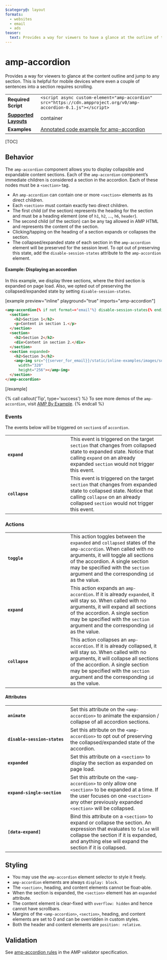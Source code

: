 ```yaml
---
$category@: layout
formats:
  - websites
  - email
  - ads
teaser:
  text: Provides a way for viewers to have a glance at the outline of the content and jump to a section of their choice at will.
---
```

<!---
Copyright 2016 The AMP HTML Authors. All Rights Reserved.

Licensed under the Apache License, Version 2.0 (the "License");
you may not use this file except in compliance with the License.
You may obtain a copy of the License at

      http://www.apache.org/licenses/LICENSE-2.0

Unless required by applicable law or agreed to in writing, software
distributed under the License is distributed on an "AS-IS" BASIS,
WITHOUT WARRANTIES OR CONDITIONS OF ANY KIND, either express or implied.
See the License for the specific language governing permissions and
limitations under the License.
-->

# amp-accordion
Provides a way for viewers to glance at the content outline and jump to any section. This is helpful for mobile devices where even a couple of sentences into a section requires scrolling.

<table>
  <tr>
    <td class="col-fourty"><strong>Required Script</strong></td>
    <td><code>&lt;script async custom-element="amp-accordion" src="https://cdn.ampproject.org/v0/amp-accordion-0.1.js">&lt;/script></code></td>
  </tr>
  <tr>
    <td class="col-fourty"><strong><a href="https://amp.dev/documentation/guides-and-tutorials/develop/style_and_layout/control_layout">Supported Layouts</a></strong></td>
    <td>container</td>
  </tr>
  <tr>
    <td class="col-fourty"><strong>Examples</strong></td>
    <td><a href="https://amp.dev/documentation/examples/components/amp-accordion/">Annotated code example for amp-accordion</a></td>
  </tr>
</table>

[TOC]

## Behavior

The `amp-accordion` component allows you to display collapsible and expandable content sections. Each of the `amp-accordion` component’s immediate children is considered a section in the accordion. Each of these nodes must be a `<section>` tag.

- An `amp-accordion` can contain one or more `<section>` elements as its direct children.
- Each `<section>` must contain exactly two direct children.
- The first child (of the section) represents the heading for the section and must be a heading element (one of `h1`, `h2`, ..., `h6`, `header`).
- The second child (of the section) can be any tag allowed in AMP HTML and represents the content of the section.
- Clicking/tapping on the heading of a section expands or collapses the section.
- The collapsed/expanded state of each section in the `amp-accordion` element will be preserved for the session level. To opt out of preserving this state, add the `disable-session-states` attribute to the `amp-accordion` element.

#### Example: Displaying an accordion

In this example, we display three sections, where the third section is expanded on page load.  Also, we opted out of preserving the collapsed/expanded state by setting `disable-session-states`.

[example preview="inline" playground="true" imports="amp-accordion"]
```html
<amp-accordion{% if not format=='email'%} disable-session-states{% endif %}>
  <section>
    <h2>Section 1</h2>
    <p>Content in section 1.</p>
  </section>
  <section>
    <h2>Section 2</h2>
    <div>Content in section 2.</div>
  </section>
  <section expanded>
    <h2>Section 3</h2>
    <amp-img src="{{server_for_email}}/static/inline-examples/images/squirrel.jpg"
      width="320"
      height="256"></amp-img>
  </section>
</amp-accordion>
```
[/example]

{% call callout('Tip', type='success') %}
To see more demos of the `amp-accordion`, visit [AMP By Example](https://amp.dev/documentation/examples/components/amp-accordion/).
{% endcall %}

### Events
The events below will be triggered on `section`s of `accordion`.

<table>
  <tr>
    <td width="40%"><strong><code>expand</code></strong></td>
    <td>This event is triggered on the target <code>section</code> that changes from collapsed state to expanded state. Notice that calling <code>expand</code> on an already expanded <code>section</code> would not trigger this event.</td>
  </tr>
  <tr>
    <td width="40%"><strong><strong><code>collapse</code></strong></td>
    <td>This event is triggered on the target <code>section</code> that changes from expanded state to collapsed state. Notice that calling <code>collapse</code> on an already collapsed <code>section</code> would not trigger this event.</td>
  </tr>
</table>

### Actions
<table>
  <tr>
    <td width="40%"><strong><code>toggle</code></strong></td>
    <td>This action toggles between the <code>expanded</code> and <code>collapsed</code> states of the <code>amp-accordion</code>. When called with no arguments, it will toggle all sections of the accordion. A single section may be specified with the <code>section</code> argument and the corresponding <code>id</code> as the value.</td>
  </tr>
  <tr>
    <td width="40%"><strong><code>expand</code></strong></td>
    <td>This action expands an <code>amp-accordion</code>. If it is already <code>expanded</code>, it will stay so. When called with no arguments, it will expand all sections of the accordion. A single section may be specified with the <code>section</code> argument and the corresponding <code>id</code> as the value.</td>
  </tr>
  <tr>
    <td width="40%"><strong><code>collapse</code></strong></td>
    <td>This action collapses an <code>amp-accordion</code>. If it is already collapsed, it will stay so. When called with no arguments, it will collapse all sections of the accordion. A single section may be specified with the <code>section</code> argument and the corresponding <code>id</code> as the value.</td>
  </tr>
</table>

#### Attributes
<table>
  <tr>
    <td width="40%"><strong><code>animate</code></strong></td>
    <td>Set this attribute on the <code>&lt;amp-accordion&gt;</code> to animate the expansion / collapse of all accordion sections.</td>
  </tr>
  <tr>
    <td width="40%"><strong><code>disable-session-states</code></strong></td>
    <td>Set this attribute on the <code>&lt;amp-accordion&gt;</code> to opt out of preserving the collapsed/expanded state of the accordion.</td>
  </tr>
  <tr>
    <td width="40%"><strong><code>expanded</code></strong></td>
    <td>Set this attribute on a <code>&lt;section&gt;</code> to display the section as expanded on page load.</td>
  </tr>
  <tr>
    <td width="40%"><strong><code>expand-single-section</code></strong></td>
    <td>Set this attribute on the <code>&lt;amp-accordion&gt;</code> to only allow one <code>&lt;section&gt;</code> to be expanded at a time. If the user focuses on one <code>&lt;section&gt;</code> any other previously expanded <code>&lt;section&gt;</code> will be collapsed.</td>
  </tr>
  <tr>
    <td width="40%"><strong><code>[data-expand]</code></strong></td>
    <td>Bind this attribute on a <code>&lt;section&gt;</code> to expand or collapse the section. An expression that evaluates to <code>false</code> will collapse the section if it is expanded, and anything else will expand the section if it is collapsed.</td>
  </tr>
</table>

## Styling

- You may use the `amp-accordion` element selector to style it freely.
- `amp-accordion` elements are always `display: block`.
- The `<section>`, heading, and content elements cannot be float-able.
- When the section is expanded, the `<section>` element has an `expanded` attribute.
- The content element is clear-fixed with `overflow: hidden` and hence cannot have scrollbars.
- Margins of the `<amp-accordion>`, `<section>`, heading, and content elements are set to 0 and can be overridden in custom styles.
- Both the header and content elements are `position: relative`.

## Validation

See [amp-accordion rules](https://github.com/ampproject/amphtml/blob/master/extensions/amp-accordion/validator-amp-accordion.protoascii) in the AMP validator specification.
